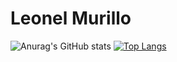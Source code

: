 # Leonel Murillo

![Anurag's GitHub stats](https://github-readme-stats.vercel.app/api?username=ljmurill&hide=contribs,prs)
[![Top Langs](https://github-readme-stats.vercel.app/api/top-langs/?username=ljmurill&layout=compact)](https://github.com/ljmurill/github-readme-stats)
